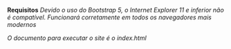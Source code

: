 **Requisitos**
*Devido o uso do Bootstrap 5, o Internet Explorer 11 e inferior não é compatível.*
*Funcionará corretamente em todos os navegadores mais modernos*

*O documento para executar o site é o index.html*
